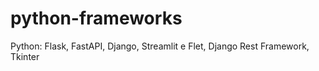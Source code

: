 # python-frameworks
Python: Flask, FastAPI, Django, Streamlit e Flet, Django Rest Framework, Tkinter

